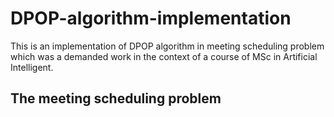 # DPOP-algorithm-implementation

This is an implementation of DPOP algorithm in meeting scheduling problem which was a demanded work in the context of a course of MSc in Artificial Intelligent.

## The meeting scheduling problem
